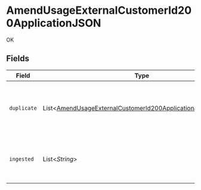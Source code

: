 # AmendUsageExternalCustomerId200ApplicationJSON

OK


## Fields

| Field                                                                                                                                               | Type                                                                                                                                                | Required                                                                                                                                            | Description                                                                                                                                         |
| --------------------------------------------------------------------------------------------------------------------------------------------------- | --------------------------------------------------------------------------------------------------------------------------------------------------- | --------------------------------------------------------------------------------------------------------------------------------------------------- | --------------------------------------------------------------------------------------------------------------------------------------------------- |
| `duplicate`                                                                                                                                         | List<[AmendUsageExternalCustomerId200ApplicationJSONDuplicate](../../models/operations/AmendUsageExternalCustomerId200ApplicationJSONDuplicate.md)> | :heavy_minus_sign:                                                                                                                                  | An array of strings, corresponding to idempotency_key's marked as duplicates (previously ingested)                                                  |
| `ingested`                                                                                                                                          | List<*String*>                                                                                                                                      | :heavy_minus_sign:                                                                                                                                  | An array of strings, corresponding to idempotency_key's which were successfully ingested.                                                           |